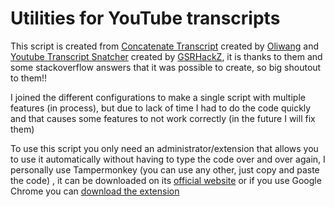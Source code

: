 # Utilities for YouTube transcripts

This script is created from [Concatenate Transcript](https://greasyfork.org/en/scripts/402811-concatenate-transcript)
created by [Oliwang](https://greasyfork.org/en/users/302389-oliwang) and
[Youtube Transcript Snatcher](https://greasyfork.org/en/scripts/421864-youtube-transcript-snatcher)
created by [GSRHackZ](https://greasyfork.org/en/users/737702-gsrhackz), it is
thanks to them and some stackoverflow answers that it was possible to create,
so big shoutout to them!!

I joined the different configurations to make a single script with multiple
features (in process), but due to lack of time I had to do the code quickly and
that causes some features to not work correctly (in the future I will fix them)

To use this script you only need an administrator/extension that allows you to
use it automatically without having to type the code over and over again, I
personally use Tampermonkey (you can use any other, just copy and paste the code)
, it can be downloaded on its [official website](https://www.tampermonkey.net/)
or if you use Google Chrome you can [download the extension](https://chrome.google.com/webstore/detail/tampermonkey/dhdgffkkebhmkfjojejmpbldmpobfkfo)
